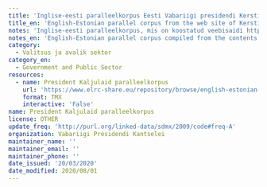 ```yaml
---
title: 'Inglise-eesti paralleelkorpus Eesti Vabariigi presidendi Kersti Kaljulaidi veebisaidilt 2016-'
title_en: 'English-Estonian parallel corpus from the web site of Kersti Kaljulaid, President of the Republic of Estonia, 2016-'
notes: 'Inglise-eesti paralleelkorpus, mis on koostatud veebisaidi https://president.ee/et/ sisust'
notes_en: 'English-Estonian parallel corpus compiled from the contents of web site https://president.ee/en/'
category:
  - Valitsus ja avalik sektor
category_en:
  - Government and Public Sector
resources:
  - name: President Kaljulaid paralleelkorpus
    url: 'https://www.elrc-share.eu/repository/browse/english-estonian-parallel-corpus-from-the-web-site-of-kersti-kaljulaid-president-of-the-republic-of-estonia-2016-/2f92599ce67711e8b7d400155d026706d9ef557c39234e7cb0fbd4f4f7eb1cae/'
    format: TMX
    interactive: 'False'
name: President Kaljulaid paralleelkorpus
license: OTHER
update_freq: 'http://purl.org/linked-data/sdmx/2009/code#freq-A'
organization: Vabariigi Presidendi Kantselei
maintainer_name: ''
maintainer_email: ''
maintainer_phone: ''
date_issued: '20/03/2020'
date_modified: 2020/08/01
---
```

